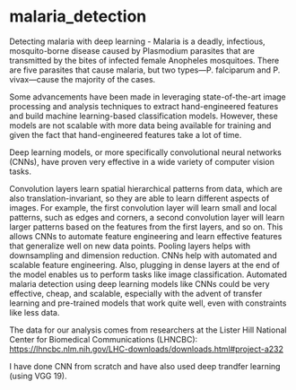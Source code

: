 # malaria_detection

Detecting malaria with deep learning - 
Malaria is a deadly, infectious, mosquito-borne disease caused by Plasmodium parasites that are transmitted by the bites of infected female Anopheles mosquitoes. There are five parasites that cause malaria, but two types—P. falciparum and P. vivax—cause the majority of the cases.

Some advancements have been made in leveraging state-of-the-art image processing and analysis techniques to extract hand-engineered features and build machine learning-based classification models. However, these models are not scalable with more data being available for training and given the fact that hand-engineered features take a lot of time.

Deep learning models, or more specifically convolutional neural networks (CNNs), have proven very effective in a wide variety of computer vision tasks. 

Convolution layers learn spatial hierarchical patterns from data, which are also translation-invariant, so they are able to learn different aspects of images. For example, the first convolution layer will learn small and local patterns, such as edges and corners, a second convolution layer will learn larger patterns based on the features from the first layers, and so on. This allows CNNs to automate feature engineering and learn effective features that generalize well on new data points. Pooling layers helps with downsampling and dimension reduction.
CNNs help with automated and scalable feature engineering. Also, plugging in dense layers at the end of the model enables us to perform tasks like image classification. Automated malaria detection using deep learning models like CNNs could be very effective, cheap, and scalable, especially with the advent of transfer learning and pre-trained models that work quite well, even with constraints like less data.

The data for our analysis comes from researchers at the Lister Hill National Center for Biomedical Communications (LHNCBC):
https://lhncbc.nlm.nih.gov/LHC-downloads/downloads.html#project-a232

I have done CNN from scratch and have also used deep trandfer learning (using VGG 19).
